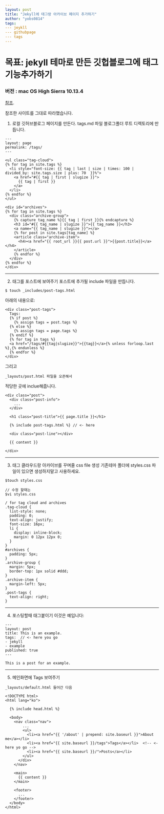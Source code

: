 ```yaml
---
layout: post
title: "Jekyll에 태그랑 아카이브 페이지 추가하기"
author: "yobs0814"
tags:
--- jeykll
--- githubpage
--- tags
---
```


# 목표: jekyll 테마로 만든 깃헙블로그에 태그 기능추가하기
### 버전 : mac OS High Sierra 10.13.4

[참조](https://blog.meinside.pe.kr/Adding-tag-cloud-and-archives-page-to-Jekyll/).

참조한 사이트를 그대로 따라했습니다.

1. 로컬 깃허브블로그 페이지를 만든다.
tags.md 파일 블로그폴더 루트 디렉토리에 만듭니다.
~~~
---
layout: page
permalink: /tags/
---

<ul class="tag-cloud">
{% for tag in site.tags %}
  <li style="font-size: {{ tag | last | size | times: 100 | divided_by: site.tags.size | plus: 70  }}%">
    <a href="#{{ tag | first | slugize }}">
      {{ tag | first }}
    </a>
  </li>
{% endfor %}
</ul>

<div id="archives">
{% for tag in site.tags %}
  <div class="archive-group">
    {% capture tag_name %}{{ tag | first }}{% endcapture %}
    <h3 id="#{{ tag_name | slugize }}">{{ tag_name }}</h3>
    <a name="{{ tag_name | slugize }}"></a>
    {% for post in site.tags[tag_name] %}
    <article class="archive-item">
      <h4><a href="{{ root_url }}{{ post.url }}">{{post.title}}</a></h4>
    </article>
    {% endfor %}
  </div>
{% endfor %}
</div>
~~~




------

2. 태그를 포스트에 보여주기
포스트에 추가될 include 파일을 만듭니다.
~~~
$ touch _includes/post-tags.html
~~~
아래의 내용으로:
~~~
<div class="post-tags">
  Tags:
  {% if post %}
    {% assign tags = post.tags %}
  {% else %}
    {% assign tags = page.tags %}
  {% endif %}
  {% for tag in tags %}
  <a href="/tags/#{{tag|slugize}}">{{tag}}</a>{% unless forloop.last %},{% endunless %}
  {% endfor %}
</div>
~~~

그리고
~~~
_layouts/post.html 파일을 오픈해서
~~~
적당한 곳에 inclue해줍니다.
~~~
<div class="post">
  <div class="post-info">
    ...
  </div>

  <h1 class="post-title">{{ page.title }}</h1>

  {% include post-tags.html %} // <- here

  <div class="post-line"></div>

  {{ content }}

</div>
~~~
------

3. 태그 클라우드랑 아카이브를 꾸며줄 css file 생성
기존테마 폴더에 styles.css 파일이 있으면 생성하지말고 사용하세요.
~~~
$touch styles.css

// 수정 할때는
$vi styles.css
~~~

~~~
/ for tag cloud and archives
.tag-cloud {
  list-style: none;
  padding: 0;
  text-align: justify;
  font-size: 16px;
  li {
    display: inline-block;
    margin: 0 12px 12px 0;
  }
}
#archives {
  padding: 5px;
}
.archive-group {
  margin: 5px;
  border-top: 1px solid #ddd;
}
.archive-item {
  margin-left: 5px;
}
.post-tags {
  text-align: right;
}
~~~

------

4. 포스팅할때 태그붙이기
이것은 예입니다:
~~~
---
layout: post
title: This is an example.
tags:  // <- here you go
- jekyll
- example
published: true
---

This is a post for an example.
~~~


------
5. 메인화면에 Tags 보여주기
~~~
_layouts/default.html 들어간 다음
~~~

~~~
<!DOCTYPE html>
<html lang="ko">

  {% include head.html %}

  <body>
    <nav class="nav">
        ...
        <ul>
          <li><a href="{{ '/about' | prepend: site.baseurl }}">About me</a></li>
          <li><a href="{{ site.baseurl }}/tags">Tags</a></li>  <!-- <-here yo go -->
          <li><a href="{{ site.baseurl }}/">Posts</a></li>
        </ul>
      </div>
    </nav>

    <main>
      {{ content }}
    </main>

    <footer>
      ...
    </footer>
  </body>
</html>
~~~
